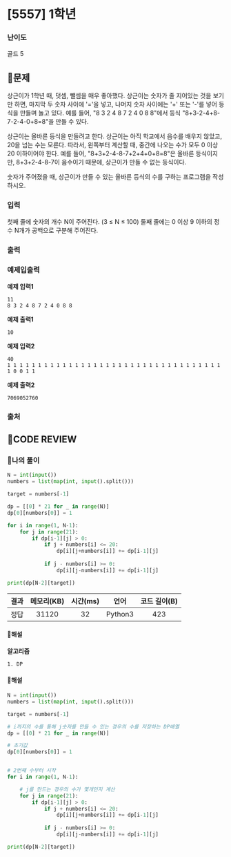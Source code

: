 # [5557] 1학년

### **난이도**
골드 5
## **📝문제**
상근이가 1학년 때, 덧셈, 뺄셈을 매우 좋아했다. 상근이는 숫자가 줄 지어있는 것을 보기만 하면, 마지막 두 숫자 사이에 '='을 넣고, 나머지 숫자 사이에는 '+' 또는 '-'를 넣어 등식을 만들며 놀고 있다. 예를 들어, "8 3 2 4 8 7 2 4 0 8 8"에서 등식 "8+3-2-4+8-7-2-4-0+8=8"을 만들 수 있다.

상근이는 올바른 등식을 만들려고 한다. 상근이는 아직 학교에서 음수를 배우지 않았고, 20을 넘는 수는 모른다. 따라서, 왼쪽부터 계산할 때, 중간에 나오는 수가 모두 0 이상 20 이하이어야 한다. 예를 들어, "8+3+2-4-8-7+2+4+0+8=8"은 올바른 등식이지만, 8+3+2-4-8-7이 음수이기 때문에, 상근이가 만들 수 없는 등식이다.

숫자가 주어졌을 때, 상근이가 만들 수 있는 올바른 등식의 수를 구하는 프로그램을 작성하시오.
### **입력**
첫째 줄에 숫자의 개수 N이 주어진다. (3 ≤ N ≤ 100) 둘째 줄에는 0 이상 9 이하의 정수 N개가 공백으로 구분해 주어진다.
### **출력**

### **예제입출력**

**예제 입력1**

```
11
8 3 2 4 8 7 2 4 0 8 8
```

**예제 출력1**

```
10
```

**예제 입력2**

```
40
1 1 1 1 1 1 1 1 1 1 1 1 1 1 1 1 1 1 1 1 1 1 1 1 1 1 1 1 1 1 1 1 1 1 1 1 0 0 1 1
```

**예제 출력2**

```
7069052760
```

### **출처**

## **🧐CODE REVIEW**

### **🧾나의 풀이**

```python
N = int(input())
numbers = list(map(int, input().split()))

target = numbers[-1]

dp = [[0] * 21 for _ in range(N)]
dp[0][numbers[0]] = 1

for i in range(1, N-1):
    for j in range(21):
        if dp[i-1][j] > 0:
            if j + numbers[i] <= 20:
                dp[i][j+numbers[i]] += dp[i-1][j]
            
            if j - numbers[i] >= 0:
                dp[i][j-numbers[i]] += dp[i-1][j]

print(dp[N-2][target])
```

결과	| 메모리(KB) |	시간(ms) |	언어 |	코드 길이(B)
:----:|:-----:|:-----:|:-----:|:--------:
정답|31120|32|Python3|423
#### **📝해설**

**알고리즘**
```
1. DP
```
#### **📝해설**

```python
N = int(input())
numbers = list(map(int, input().split()))

target = numbers[-1]

# i까지의 수를 통해 j숫자를 만들 수 있는 경우의 수를 저장하는 DP배열
dp = [[0] * 21 for _ in range(N)]

# 초기값
dp[0][numbers[0]] = 1


# 2번째 수부터 시작
for i in range(1, N-1):

    # j를 만드는 경우의 수가 몇개인지 계산
    for j in range(21):
        if dp[i-1][j] > 0:
            if j + numbers[i] <= 20:
                dp[i][j+numbers[i]] += dp[i-1][j]
            
            if j - numbers[i] >= 0:
                dp[i][j-numbers[i]] += dp[i-1][j]

print(dp[N-2][target])
```